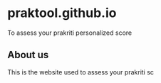 # praktool.github.io
To assess your prakriti personalized score

## About us
This is the website used to assess your prakriti sc
